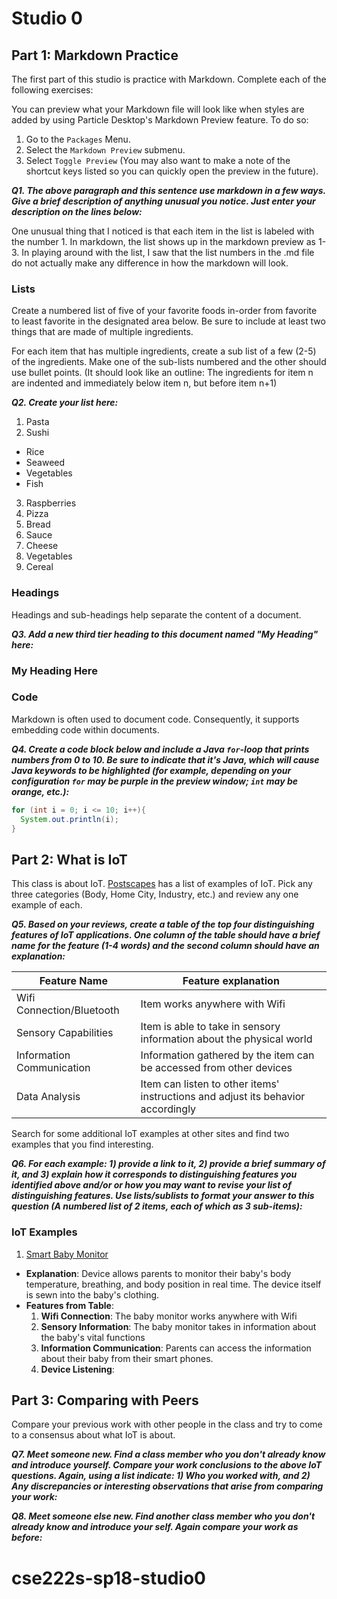 # Studio 0

## Part 1: Markdown Practice

The first part of this studio is practice with Markdown. Complete each of the following exercises:

You can preview what your Markdown file will look like when styles are added by using Particle Desktop's Markdown Preview feature. To do so:
1. Go to the `Packages` Menu.
1. Select the `Markdown Preview` submenu.
1. Select `Toggle Preview` (You may also want to make a note of the shortcut keys listed so you can quickly open the preview in the future).

***Q1. The above paragraph and this sentence use markdown in a few ways.  Give a brief description of anything unusual you notice.  Just enter your description on the lines below:***

One unusual thing that I noticed is that each item in the list is labeled with the number 1. In markdown, the list shows up in the markdown preview as 1-3. In playing around with the list, I saw that the list numbers in the .md file do not actually make any difference in how the markdown will look.

### Lists

Create a numbered list of five of your favorite foods in-order from favorite to least favorite in the designated area below. Be sure to include at least two things that are made of multiple ingredients.  

For each item that has multiple ingredients, create a sub list of a few (2-5) of the ingredients.  Make one of the sub-lists numbered and the other should use bullet points. (It should look like an outline: The ingredients for item n are indented and immediately below item n, but before item n+1)

***Q2. Create your list here:***
1. Pasta
2. Sushi
  - Rice
  - Seaweed
  - Vegetables
  - Fish
3. Raspberries
4. Pizza
  1. Bread
  2. Sauce
  3. Cheese
  4. Vegetables
5. Cereal




### Headings

Headings and sub-headings help separate the content of a document.

***Q3. Add a new third tier heading to this document named "My Heading" here:***

### My Heading Here

### Code

Markdown is often used to document code.  Consequently, it supports embedding code within documents.

***Q4. Create a code block below and include a Java `for`-loop that prints numbers from 0 to 10. Be sure to indicate that it's Java, which will cause Java keywords to be highlighted (for example, depending on your configuration `for` may be purple in the preview window; `int` may be orange, etc.):***

```java
for (int i = 0; i <= 10; i++){
  System.out.println(i);
}
```

## Part 2: What is IoT

This class is about IoT.  [Postscapes](https://www.postscapes.com/internet-of-things-examples/) has a list of examples of IoT.  Pick any three categories (Body, Home City, Industry, etc.) and review any one example of each.

***Q5.  Based on your reviews, create a table of the top four distinguishing features of IoT applications. One column of the table should have a brief name for the feature (1-4 words) and the second column should have an explanation:***

Feature Name | Feature explanation
------------ | -------------------
Wifi Connection/Bluetooth | Item works anywhere with Wifi
Sensory Capabilities | Item is able to take in sensory information about the physical world
Information Communication | Information gathered by the item can be accessed from  other devices
Data Analysis | Item can listen to other items' instructions and adjust its behavior accordingly

Search for some additional IoT examples at other sites and find two examples that you find interesting.

***Q6.  For each example: 1) provide a link to it, 2) provide a brief summary of it, and 3) explain how it corresponds to distinguishing features you identified above and/or or how you may want to revise your list of distinguishing features.  Use lists/sublists to format your answer to this question (A numbered list of 2 items, each of which as 3 sub-items):***

### IoT Examples
1. [Smart Baby Monitor](https://www.mimobaby.com/)
  - **Explanation**: Device allows parents to monitor their baby's body temperature, breathing, and body position in real time. The device itself is sewn into the baby's clothing.
  - **Features from Table**:
    1. **Wifi Connection**: The baby monitor works anywhere with Wifi
    2. **Sensory Information**: The baby monitor takes in information about the baby's vital functions
    3. **Information Communication**: Parents can access the information about their baby from their smart phones.
    4. **Device Listening**:



## Part 3: Comparing with Peers

Compare your previous work with other people in the class and try to come to a consensus about what IoT is about.

***Q7. Meet someone new.  Find a class member who you don't already know and introduce yourself.  Compare your work conclusions to the above IoT questions. Again, using a list indicate: 1) Who you worked with, and 2) Any discrepancies or interesting observations that arise from comparing your work:***

***Q8. Meet someone else new.  Find another class member who you don't already know and introduce your self.  Again compare your work as before:***
# cse222s-sp18-studio0
